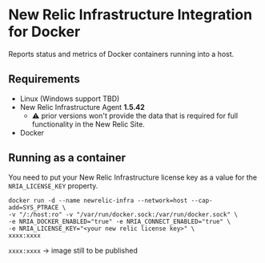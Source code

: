# New Relic Infrastructure Integration for Docker

Reports status and metrics of Docker containers running into a host.

## Requirements

* Linux (Windows support TBD)
* New Relic Infrastructure Agent **1.5.42**
    - ⚠️ prior versions won't provide the data that is required for
      full functionality in the New Relic Site.
* Docker

## Running as a container

You need to put your New Relic Infrastructure license key as a value for
the `NRIA_LICENSE_KEY` property.

```
docker run -d --name newrelic-infra --network=host --cap-add=SYS_PTRACE \
-v "/:/host:ro" -v "/var/run/docker.sock:/var/run/docker.sock" \
-e NRIA_DOCKER_ENABLED="true" -e NRIA_CONNECT_ENABLED="true" \
-e NRIA_LICENSE_KEY="<your new relic license key>" \
xxxx:xxxx
```

`xxxx:xxxx` -> image still to be published 